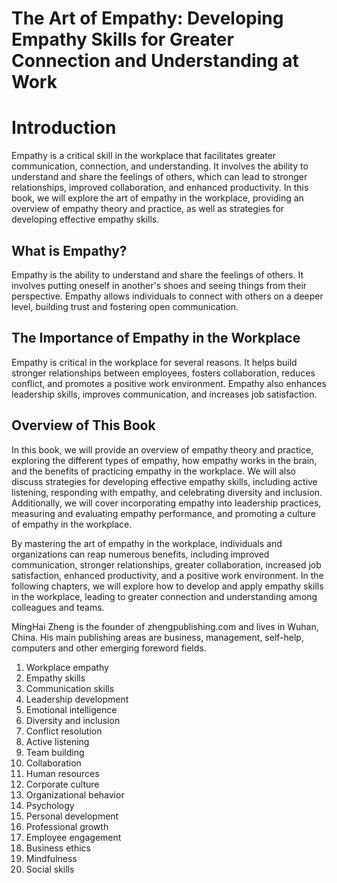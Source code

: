 # The Art of Empathy: Developing Empathy Skills for Greater Connection and Understanding at Work

# Introduction

Empathy is a critical skill in the workplace that facilitates greater communication, connection, and understanding. It involves the ability to understand and share the feelings of others, which can lead to stronger relationships, improved collaboration, and enhanced productivity. In this book, we will explore the art of empathy in the workplace, providing an overview of empathy theory and practice, as well as strategies for developing effective empathy skills.

What is Empathy?
----------------

Empathy is the ability to understand and share the feelings of others. It involves putting oneself in another's shoes and seeing things from their perspective. Empathy allows individuals to connect with others on a deeper level, building trust and fostering open communication.

The Importance of Empathy in the Workplace
------------------------------------------

Empathy is critical in the workplace for several reasons. It helps build stronger relationships between employees, fosters collaboration, reduces conflict, and promotes a positive work environment. Empathy also enhances leadership skills, improves communication, and increases job satisfaction.

Overview of This Book
---------------------

In this book, we will provide an overview of empathy theory and practice, exploring the different types of empathy, how empathy works in the brain, and the benefits of practicing empathy in the workplace. We will also discuss strategies for developing effective empathy skills, including active listening, responding with empathy, and celebrating diversity and inclusion. Additionally, we will cover incorporating empathy into leadership practices, measuring and evaluating empathy performance, and promoting a culture of empathy in the workplace.

By mastering the art of empathy in the workplace, individuals and organizations can reap numerous benefits, including improved communication, stronger relationships, greater collaboration, increased job satisfaction, enhanced productivity, and a positive work environment. In the following chapters, we will explore how to develop and apply empathy skills in the workplace, leading to greater connection and understanding among colleagues and teams.

MingHai Zheng is the founder of zhengpublishing.com and lives in Wuhan, China. His main publishing areas are business, management, self-help, computers and other emerging foreword fields.





1. Workplace empathy
2. Empathy skills
3. Communication skills
4. Leadership development
5. Emotional intelligence
6. Diversity and inclusion
7. Conflict resolution
8. Active listening
9. Team building
10. Collaboration
11. Human resources
12. Corporate culture
13. Organizational behavior
14. Psychology
15. Personal development
16. Professional growth
17. Employee engagement
18. Business ethics
19. Mindfulness
20. Social skills


